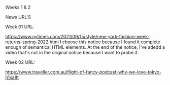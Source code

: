 Weeks 1 & 2 

News URL'S

Week 01 URL: 

https://www.nytimes.com/2021/09/15/style/new-york-fashion-week-returns-spring-2022.html
I choose this notice because I found it complete enough of semantical HTML elements.
At the end of the notice, I've adedd a video that's not in the original notice because I want to probe it.

Week 02 URL:

https://www.traveller.com.au/flight-of-fancy-podcast-why-we-love-tokyo-h1xa8t
